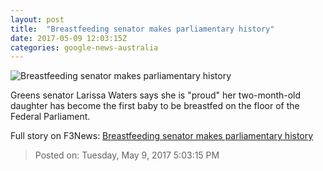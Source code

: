 ```yaml
---
layout: post
title:  "Breastfeeding senator makes parliamentary history"
date: 2017-05-09 12:03:15Z
categories: google-news-australia
---
```


![Breastfeeding senator makes parliamentary history](http://www.abc.net.au/news/image/8511782-1x1-700x700.jpg)

Greens senator Larissa Waters says she is "proud" her two-month-old daughter has become the first baby to be breastfed on the floor of the Federal Parliament.


Full story on F3News: [Breastfeeding senator makes parliamentary history](http://www.f3nws.com/n/xADGcB)

> Posted on: Tuesday, May 9, 2017 5:03:15 PM
